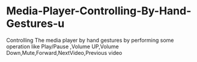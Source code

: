 # Media-Player-Controlling-By-Hand-Gestures-u
Controlling The media player by hand gestures by performing some operation like Play/Pause ,Volume UP,Volume Down,Mute,Forward,NextVideo,Previous video
